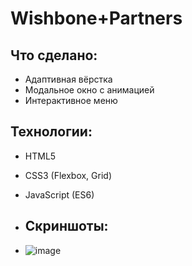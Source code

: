 # Wishbone+Partners

## Что сделано:
- Адаптивная вёрстка
- Модальное окно с анимацией
- Интерактивное меню

## Технологии:
- HTML5
- CSS3 (Flexbox, Grid)
- JavaScript (ES6)

- ## Скриншоты:
- ![image](https://github.com/user-attachments/assets/45fc8db9-fe0e-42c4-b31e-7c50ca75b323)
